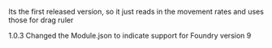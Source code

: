 Its the first released version, so it just reads in the movement rates and uses those for drag ruler



1.0.3 Changed the Module.json to indicate support for Foundry version 9
